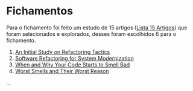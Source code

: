 # Fichamentos

  Para o fichamento foi feito um estudo de 15 artigos ([Lista 15 Artigos](https://github.com/augustocf94puc/TCC/blob/master/Fichamentos/Lista%20dos%2015%20artigos%20explorados.md)) que foram selecionados e explorados, desses foram escolhidos 6 para o fichamento.


1. [An Initial Study on Refactoring Tactics](https://github.com/augustocf94puc/TCC/blob/master/Fichamentos/An%20Initial%20Study%20on%20Refactoring%20Tactics.md)
2. [Software Refactoring for System Modernization](https://github.com/augustocf94puc/TCC/blob/master/Fichamentos/Software%20Refactoring%20for%20System%20Modernization.md)
3. [When and Why Your Code Starts to Smell Bad](https://github.com/augustocf94puc/TCC/blob/master/Fichamentos/When%20and%20Why%20Your%20Code%20Starts%20to%20Smell%20Bad.md)
4. [Worst Smells and Their Worst Reason](https://github.com/augustocf94puc/TCC/blob/master/Fichamentos/Worst%20Smells%20and%20Their%20Worst%20Reason.md)

...
